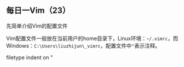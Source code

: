 每日一Vim（23）
-------------------------

先简单介绍Vim的配置文件

Vim配置文件一般放在当前用户的home目录下，Linux环境：`~/.vimrc`，而Windows：`C:\Users\liuzhijun\_vimrc`，配置文件中`"`表示注释。

filetype indent on  "
